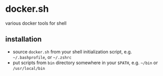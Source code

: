 # docker.sh
various docker tools for shell

## installation

- source `docker.sh` from your shell initialization script, e.g. `~/.bashprofile`, or `~/.zshrc`
- put scripts from `bin` directory somewhere in your `$PATH`, e.g. `~/bin` or `/usr/local/bin`
